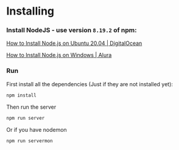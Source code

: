# Installing

### Install NodeJS - use version `8.19.2` of npm:

[How to Install Node.js on Ubuntu 20.04 | DigitalOcean](https://www.digitalocean.com/community/tutorials/how-to-install-node-js-on-ubuntu-20-04-pt)

[How to Install Node.js on Windows | Alura](https://www.alura.com.br/artigos/como-instalar-node-js-windows-linux-macos?gclid=Cj0KCQiA37KbBhDgARIsAIzce143qXukdpLy3MPgvWVuW24iBRW5YWdqm7BwiawVk_1Lk6AIh0QbXkwaAqyOEALw_wcB)

### Run

First install all the dependencies (Just if they are not installed yet):

```powershell
npm install
```

Then run the server

```powershell
npm run server
```

Or if you have nodemon

```powershell
npm run servermon
```